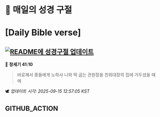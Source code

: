 # 🙏 매일의 성경 구절
# [Daily Bible verse]
## [![README에 성경구절 업데이트](https://github.com/DONGSUKA/first_test/actions/workflows/update-readme-bible.yml/badge.svg)](https://github.com/DONGSUKA/first_test/actions/workflows/update-readme-bible.yml)
<!-- START_BIBLE_VERSE -->
📖 **창세기 41:10**
> 바로께서 종들에게 노하사 나와 떡 굽는 관원장을 친위대장의 집에 가두셨을 때에

🕊️ _업데이트 시각: 2025-09-15 12:57:05 KST_
  <!-- END_BIBLE_VERSE -->
## GITHUB_ACTION
